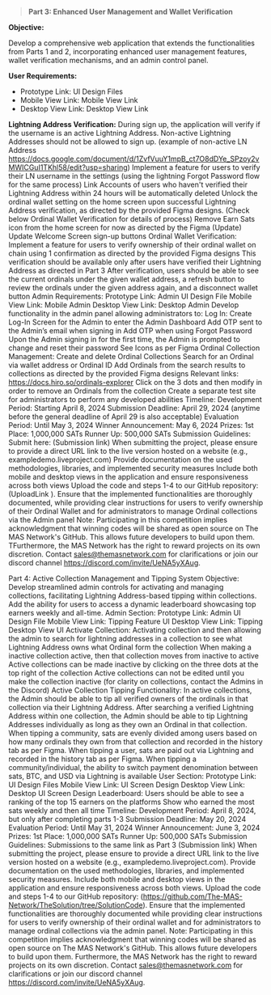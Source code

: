 > **Part 3: Enhanced User Management and Wallet Verification**

**Objective:**

Develop a comprehensive web application that extends the functionalities from Parts 1 and 2, incorporating enhanced user management features, wallet verification mechanisms, and an admin control panel.

**User Requirements:**
- Prototype Link: UI Design Files 
- Mobile View Link: Mobile View Link 
- Desktop View Link: Desktop View Link


**Lightning Address Verification:**
During sign up, the application will verify if the username is an active Lightning Address. Non-active Lightning Addresses should not be allowed to sign up. 
(example of non-active LN Address https://docs.google.com/document/d/1ZvfVuuY1mpB_ct7O8dDYe_SPzoy2vMWICGuI1TKhl58/edit?usp=sharing)
Implement a feature for users to verify their LN username in the settings (using the lightning Forgot Password flow for the same process)
Link
Accounts of users who haven't verified their Lightning Address within 24 hours will be automatically deleted
Unlock the ordinal wallet setting on the home screen upon successful Lightning Address verification, as directed by the provided Figma designs. (Check below Ordinal Wallet Verification for details of process)
Remove Earn Sats icon from the home screen for now as directed by the Figma (Update)
Update Welcome Screen sign-up buttons 
Ordinal Wallet Verification:
Implement a feature for users to verify ownership of their ordinal wallet on chain using 1 confirmation as directed by the provided Figma designs
This verification should be available only after users have verified their Lightning Address as directed in Part 3
After verification, users should be able to see the current ordinals under the given wallet address, a refresh button to review the ordinals under the given address again, and a disconnect wallet button
Admin Requirements: 
Prototype Link: Admin UI Design File 
Mobile View Link: Mobile Admin 
Desktop View Link: Desktop Admin
Develop functionality in the admin panel allowing administrators to:
Log In:
Create Log-In Screen for the Admin to enter the Admin Dashboard 
Add OTP sent to the Admin’s email when signing in 
Add OTP when using Forgot Password 
Upon the Admin signing in for the first time, the Admin is prompted to change and reset their password
See Icons as per Figma
Ordinal Collection Management:
Create and delete Ordinal Collections 
Search for an Ordinal via wallet address or Ordinal ID
Add Ordinals from the search results to collections as directed by the provided Figma designs
Relevant links: https://docs.hiro.so/ordinals-explorer
Click on the 3 dots and then modify in order to remove an Ordinals from the collection 
Create a separate test site for administrators to perform any developed abilities
Timeline:
Development Period: Starting April 8, 2024
Submission Deadline:  April 29, 2024 (anytime before the general deadline of April 29 is also acceptable)
Evaluation Period: Until May 3, 2024
Winner Announcement: May 6, 2024
Prizes:
1st Place: 1,000,000 SATs
Runner Up: 500,000 SATs
Submission Guidelines:
 Submit here: (Submission link) 
When submitting the project, please ensure to provide a direct URL link to the live version hosted on a website (e.g., exampledemo.liveproject.com) 
Provide documentation on the used methodologies, libraries, and implemented security measures
Include both mobile and desktop views in the application and ensure responsiveness across both views
Upload the code and steps 1-4 to our GitHub repository: (UploadLink ).
Ensure that the implemented functionalities are thoroughly documented, while providing clear instructions for users to verify ownership of their Ordinal Wallet and for administrators to manage Ordinal collections via the Admin panel
Note: Participating in this competition implies acknowledgment that winning codes will be shared as open source on The MAS Network's GitHub. This allows future developers to build upon them. TFurthermore, the MAS Network has the right to reward projects on its own discretion. Contact sales@themasnetwork.com for clarifications or join our discord channel https://discord.com/invite/UeNA5yXAug.

Part 4: Active Collection Management and Tipping System
Objective: 
Develop streamlined admin controls for activating and managing collections, facilitating Lightning Address-based tipping within collections. Add the ability for users to access a dynamic leaderboard showcasing top earners weekly and all-time.
Admin Section:
Prototype Link: Admin UI Design File 
Mobile View Link: Tipping Feature UI
Desktop View Link: Tipping Desktop View UI
Activate Collection: 
Activating collection and then allowing the admin to search for lightning addresses in a collection to see what Lightning Address owns what Ordinal form the collection 
When making a inactive collection active, then that collection moves from inactive to active
Active collections can be made inactive by clicking on the three dots at the top right of the collection
Active collections can not be edited until you make the collection inactive (for clarity on collections, contact the Admins in the Discord)
Active Collection Tipping Functionality:
In active collections, the Admin should be able to tip all verified owners of the ordinals in that collection via their Lightning Address.
After searching a verified Lightning Address within one collection, the Admin should be able to tip Lightning Addresses individually as long as they own an Ordinal in that collection. 
When tipping a community, sats are evenly divided among users based on how many ordinals they own from that collection and recorded in the history tab as per Figma.
When tipping a user, sats are paid out via Lightning and recorded in the history tab as per Figma.
When tipping a community/individual, the ability to switch payment denomination between sats, BTC, and USD via Lightning is available
User Section: 
Prototype Link: UI Design Files 
Mobile View Link: UI Screen Design
Desktop View Link: Desktop UI Screen Design
Leaderboard:
Users should be able to see a ranking of the top 15 earners on the platforms
Show who earned the most sats weekly and then all time 
Timeline:
Development Period: April 8, 2024, but only after completing parts 1-3 
Submission Deadline:  May 20, 2024 
Evaluation Period: Until May 31, 2024
Winner Announcement: June 3, 2024
Prizes:
1st Place: 1,000,000 SATs
Runner Up: 500,000 SATs
Submission Guidelines:
Submissions to the same link as Part 3 (Submission link) 
When submitting the project, please ensure to provide a direct URL link to the live version hosted on a website (e.g., exampledemo.liveproject.com). 
Provide documentation on the used methodologies, libraries, and implemented security measures.
Include both mobile and desktop views in the application and ensure responsiveness across both views.
Upload the code and steps 1-4 to our GitHub repository: (https://github.com/The-MAS-Network/TheSolution/tree/SolutionCode).
Ensure that the implemented functionalities are thoroughly documented while providing clear instructions for users to verify ownership of their ordinal wallet and for administrators to manage ordinal collections via the admin panel.
Note: Participating in this competition implies acknowledgment that winning codes will be shared as open source on The MAS Network's GitHub. This allows future developers to build upon them. Furthermore, the MAS Network has the right to reward projects on its own discretion. Contact sales@themasnetwork.com for clarifications or join our discord channel https://discord.com/invite/UeNA5yXAug.




